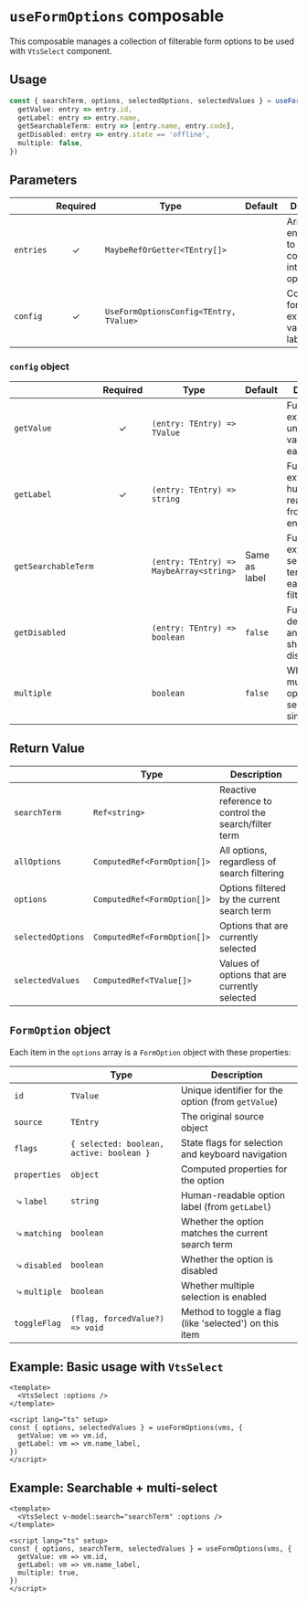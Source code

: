 # `useFormOptions` composable

This composable manages a collection of filterable form options to be used with `VtsSelect` component.

## Usage

```typescript
const { searchTerm, options, selectedOptions, selectedValues } = useFormOptions(entries, {
  getValue: entry => entry.id,
  getLabel: entry => entry.name,
  getSearchableTerm: entry => [entry.name, entry.code],
  getDisabled: entry => entry.state == 'offline',
  multiple: false,
})
```

## Parameters

|           | Required | Type                                   | Default | Description                                              |
| --------- | :------: | -------------------------------------- | ------- | -------------------------------------------------------- |
| `entries` |    ✓     | `MaybeRefOrGetter<TEntry[]>`           |         | Array of entry objects to be converted into form options |
| `config`  |    ✓     | `UseFormOptionsConfig<TEntry, TValue>` |         | Configuration for how to extract values, labels, etc.    |

### `config` object

|                     | Required | Type                                    | Default       | Description                                                             |
| ------------------- | :------: | --------------------------------------- | ------------- | ----------------------------------------------------------------------- |
| `getValue`          |    ✓     | `(entry: TEntry) => TValue`             |               | Function that extracts a unique value/ID from each entry                |
| `getLabel`          |    ✓     | `(entry: TEntry) => string`             |               | Function that extracts a human-readable label from each entry           |
| `getSearchableTerm` |          | `(entry: TEntry) => MaybeArray<string>` | Same as label | Function that extracts searchable term(s) from each entry for filtering |
| `getDisabled`       |          | `(entry: TEntry) => boolean`            | `false`       | Function that determines if an entry should be disabled                 |
| `multiple`          |          | `boolean`                               | `false`       | Whether multiple options can be selected simultaneously                 |

## Return Value

|                   | Type                        | Description                                          |
| ----------------- | --------------------------- | ---------------------------------------------------- |
| `searchTerm`      | `Ref<string>`               | Reactive reference to control the search/filter term |
| `allOptions`      | `ComputedRef<FormOption[]>` | All options, regardless of search filtering          |
| `options`         | `ComputedRef<FormOption[]>` | Options filtered by the current search term          |
| `selectedOptions` | `ComputedRef<FormOption[]>` | Options that are currently selected                  |
| `selectedValues`  | `ComputedRef<TValue[]>`     | Values of options that are currently selected        |

## `FormOption` object

Each item in the `options` array is a `FormOption` object with these properties:

|                         | Type                                     | Description                                            |
| ----------------------- | ---------------------------------------- | ------------------------------------------------------ |
| `id`                    | `TValue`                                 | Unique identifier for the option (from `getValue`)     |
| `source`                | `TEntry`                                 | The original source object                             |
| `flags`                 | `{ selected: boolean, active: boolean }` | State flags for selection and keyboard navigation      |
| `properties`            | `object`                                 | Computed properties for the option                     |
| &nbsp;⤷&nbsp;`label`    | `string`                                 | Human-readable option label (from `getLabel`)          |
| &nbsp;⤷&nbsp;`matching` | `boolean`                                | Whether the option matches the current search term     |
| &nbsp;⤷&nbsp;`disabled` | `boolean`                                | Whether the option is disabled                         |
| &nbsp;⤷&nbsp;`multiple` | `boolean`                                | Whether multiple selection is enabled                  |
| `toggleFlag`            | `(flag, forcedValue?) => void`           | Method to toggle a flag (like 'selected') on this item |

## Example: Basic usage with `VtsSelect`

```vue
<template>
  <VtsSelect :options />
</template>

<script lang="ts" setup>
const { options, selectedValues } = useFormOptions(vms, {
  getValue: vm => vm.id,
  getLabel: vm => vm.name_label,
})
</script>
```

## Example: Searchable + multi-select

```vue
<template>
  <VtsSelect v-model:search="searchTerm" :options />
</template>

<script lang="ts" setup>
const { options, searchTerm, selectedValues } = useFormOptions(vms, {
  getValue: vm => vm.id,
  getLabel: vm => vm.name_label,
  multiple: true,
})
</script>
```
